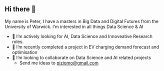 ## Hi there 👋

My name is Peter, I have a masters in Big Data and Digital Futures from the University of Warwick. I'm interested in all things Data Science & AI

- 🔭 I’m actively looking for AI, Data Science and Innoveative Research roles.
- 🌱 I’m recently completed a project in EV charging demand forecast and optimisation 
- 👯 I’m looking to collaborate on Data Science and AI related projects
  - Send me ideas to piziomo@gmail.com
  

<!--
**piziomo/piziomo** is a ✨ _special_ ✨ repository because its `README.md` (this file) appears on your GitHub profile.

Here are some ideas to get you started:

- 🔭 I’m currently working on ...
- 🌱 I’m currently learning ...
- 👯 I’m looking to collaborate on ...
- 🤔 I’m looking for help with ...
- 💬 Ask me about ...
- 📫 How to reach me: ...
- 😄 Pronouns: ...
- ⚡ Fun fact: ...
-->
